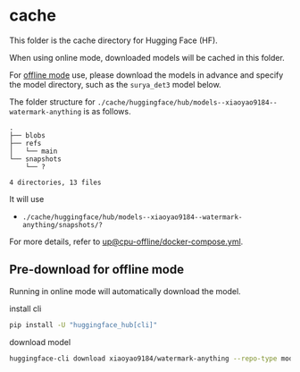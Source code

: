 # cache

This folder is the cache directory for Hugging Face (HF).

When using online mode, downloaded models will be cached in this folder.

For [offline mode](https://huggingface.co/docs/transformers/main/installation#offline-mode) use, please download the models in advance and specify the model directory,
such as the `surya_det3` model below.

The folder structure for `./cache/huggingface/hub/models--xiaoyao9184--watermark-anything` is as follows.

```
.
├── blobs
├── refs
│   └── main
└── snapshots
    └── ?

4 directories, 13 files
```

It will use
- `./cache/huggingface/hub/models--xiaoyao9184--watermark-anything/snapshots/?`

For more details, refer to [up@cpu-offline/docker-compose.yml](./../docker/up@cpu-offline/docker-compose.yml).


## Pre-download for offline mode

Running in online mode will automatically download the model.

install cli

```bash
pip install -U "huggingface_hub[cli]"
```

download model

```bash
huggingface-cli download xiaoyao9184/watermark-anything --repo-type model --revision main --cache-dir ./cache/huggingface/hub
```